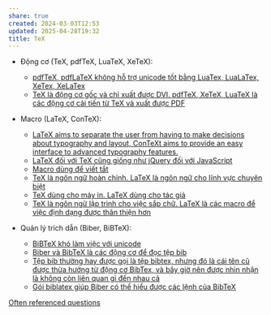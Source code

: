 ```yaml
---
share: true
created: 2024-03-03T12:53
updated: 2025-04-28T19:32
title: TeX
---
```

- Động cơ (TeX, pdfTeX, LuaTeX, XeTeX): 
    - [pdfTeX, pdfLaTeX không hỗ trợ unicode tốt bằng LuaTex, LuaLaTex, XeTex, XeLaTex](./%C4%90%E1%BB%99ng%20c%C6%A1%20(TeX,%20pdfTeX,%20LuaTeX,%20XeTeX)/pdfTeX,%20pdfLaTeX%20kh%C3%B4ng%20h%E1%BB%97%20tr%E1%BB%A3%20unicode%20t%E1%BB%91t%20b%E1%BA%B1ng%20LuaTex,%20LuaLaTex,%20XeTex,%20XeLaTex.md)
    - [TeX là động cơ gốc và chỉ xuất được DVI. pdfTeX, XeTeX, LuaTeX là các động cơ cải tiến từ TeX và xuất được PDF](./%C4%90%E1%BB%99ng%20c%C6%A1%20(TeX,%20pdfTeX,%20LuaTeX,%20XeTeX)/TeX%20l%C3%A0%20%C4%91%E1%BB%99ng%20c%C6%A1%20g%E1%BB%91c%20v%C3%A0%20ch%E1%BB%89%20xu%E1%BA%A5t%20%C4%91%C6%B0%E1%BB%A3c%20DVI.%20pdfTeX,%20XeTeX,%20LuaTeX%20l%C3%A0%20c%C3%A1c%20%C4%91%E1%BB%99ng%20c%C6%A1%20c%E1%BA%A3i%20ti%E1%BA%BFn%20t%E1%BB%AB%20TeX%20v%C3%A0%20xu%E1%BA%A5t%20%C4%91%C6%B0%E1%BB%A3c%20PDF)

- Macro (LaTeX, ConTeX): 
    - [LaTeX aims to separate the user from having to make decisions about typography and layout, ConTeXt aims to provide an easy interface to advanced typography features.](./Macro%20(LaTeX,%20ConTeX)/LaTeX%20aims%20to%20separate%20the%20user%20from%20having%20to%20make%20decisions%20about%20typography%20and%20layout,%20ConTeXt%20aims%20to%20provide%20an%20easy%20interface%20to%20advanced%20typography%20features..md)
    - [LaTeX đối với TeX cũng giống như jQuery đối với JavaScript](./Macro%20(LaTeX,%20ConTeX)/LaTeX%20%C4%91%E1%BB%91i%20v%E1%BB%9Bi%20TeX%20c%C5%A9ng%20gi%E1%BB%91ng%20nh%C6%B0%20jQuery%20%C4%91%E1%BB%91i%20v%E1%BB%9Bi%20JavaScript.md)
    - [Macro dùng để viết tắt](./Macro%20(LaTeX,%20ConTeX)/Macro%20d%C3%B9ng%20%C4%91%E1%BB%83%20vi%E1%BA%BFt%20t%E1%BA%AFt.md)
    - [TeX là ngôn ngữ hoàn chỉnh. LaTeX là ngôn ngữ cho lĩnh vực chuyên biệt](./Macro%20(LaTeX,%20ConTeX)/TeX%20l%C3%A0%20ng%C3%B4n%20ng%E1%BB%AF%20ho%C3%A0n%20ch%E1%BB%89nh.%20LaTeX%20l%C3%A0%20ng%C3%B4n%20ng%E1%BB%AF%20cho%20l%C4%A9nh%20v%E1%BB%B1c%20chuy%C3%AAn%20bi%E1%BB%87t.md)
    - [TeX dùng cho máy in. LaTeX dùng cho tác giả](./Macro%20(LaTeX,%20ConTeX)/TeX%20d%C3%B9ng%20cho%20m%C3%A1y%20in.%20LaTeX%20d%C3%B9ng%20cho%20t%C3%A1c%20gi%E1%BA%A3.md)
    - [TeX là ngôn ngữ lập trình cho việc sắp chữ. LaTeX là các macro để việc định dạng được thân thiện hơn](./Macro%20(LaTeX,%20ConTeX)/TeX%20l%C3%A0%20ng%C3%B4n%20ng%E1%BB%AF%20l%E1%BA%ADp%20tr%C3%ACnh%20cho%20vi%E1%BB%87c%20s%E1%BA%AFp%20ch%E1%BB%AF.%20LaTeX%20l%C3%A0%20c%C3%A1c%20macro%20%C4%91%E1%BB%83%20vi%E1%BB%87c%20%C4%91%E1%BB%8Bnh%20d%E1%BA%A1ng%20%C4%91%C6%B0%E1%BB%A3c%20th%C3%A2n%20thi%E1%BB%87n%20h%C6%A1n.md)

- Quản lý trích dẫn (Biber, BiBTeX): 
    - [BiBTeX khó làm việc với unicode](./Qu%E1%BA%A3n%20l%C3%BD%20tr%C3%ADch%20d%E1%BA%ABn%20(Biber,%20BiBTeX)/BiBTeX%20kh%C3%B3%20l%C3%A0m%20vi%E1%BB%87c%20v%E1%BB%9Bi%20unicode.md)
    - [Biber và BibTeX là các động cơ để đọc tệp bib](./Qu%E1%BA%A3n%20l%C3%BD%20tr%C3%ADch%20d%E1%BA%ABn%20(Biber,%20BiBTeX)/Biber%20v%C3%A0%20BibTeX%20l%C3%A0%20c%C3%A1c%20%C4%91%E1%BB%99ng%20c%C6%A1%20%C4%91%E1%BB%83%20%C4%91%E1%BB%8Dc%20t%E1%BB%87p%20bib.md)
    - [Tệp bib thường hay được gọi là tệp bibtex, nhưng đó là cái tên cũ được thừa hưởng từ động cơ BibTex, và bây giờ nên được nhìn nhận là không còn liên quan gì đến nhau cả](./Qu%E1%BA%A3n%20l%C3%BD%20tr%C3%ADch%20d%E1%BA%ABn%20(Biber,%20BiBTeX)/T%E1%BB%87p%20bib%20th%C6%B0%E1%BB%9Dng%20hay%20%C4%91%C6%B0%E1%BB%A3c%20g%E1%BB%8Di%20l%C3%A0%20t%E1%BB%87p%20bibtex,%20nh%C6%B0ng%20%C4%91%C3%B3%20l%C3%A0%20c%C3%A1i%20t%C3%AAn%20c%C5%A9%20%C4%91%C6%B0%E1%BB%A3c%20th%E1%BB%ABa%20h%C6%B0%E1%BB%9Fng%20t%E1%BB%AB%20%C4%91%E1%BB%99ng%20c%C6%A1%20BibTex,%20v%C3%A0%20b%C3%A2y%20gi%E1%BB%9D%20n%C3%AAn%20%C4%91%C6%B0%E1%BB%A3c%20nh%C3%ACn%20nh%E1%BA%ADn%20l%C3%A0%20kh%C3%B4ng%20c%C3%B2n%20li%C3%AAn%20quan%20g%C3%AC%20%C4%91%E1%BA%BFn%20nhau%20c%E1%BA%A3.md)
    - [Gói biblatex giúp Biber có thể hiểu được các lệnh của BibTeX](./Qu%E1%BA%A3n%20l%C3%BD%20tr%C3%ADch%20d%E1%BA%ABn%20(Biber,%20BiBTeX)/G%C3%B3i%20biblatex%20gi%C3%BAp%20Biber%20c%C3%B3%20th%E1%BB%83%20hi%E1%BB%83u%20%C4%91%C6%B0%E1%BB%A3c%20c%C3%A1c%20l%E1%BB%87nh%20c%E1%BB%A7a%20BibTeX.md)



[Often referenced questions](https://tex.meta.stackexchange.com/q/2419/50146)